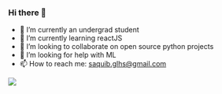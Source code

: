 ### Hi there 👋

<!--
**saquib9/saquib9** is a ✨ _special_ ✨ repository because its `README.md` (this file) appears on your GitHub profile.

Here are some ideas to get you started:

- 🔭 I’m currently an undergrad student 
- 🌱 I’m currently learning nodeJS
- 👯 I’m looking to collaborate on python projects
- 🤔 I’m looking for help with ML
- 📫 How to reach me: saquib.glhs@gmail.com
-->

- 🔭 I’m currently an undergrad student 
- 🌱 I’m currently learning reactJS
- 👯 I’m looking to collaborate on open source python projects
- 🤔 I’m looking for help with ML
- 📫 How to reach me: saquib.glhs@gmail.com



<img src="https://github-readme-stats.vercel.app/api?username=saquib9&&show_icons=true&title_color=ffffff&icon_color=bb2acf&text_color=daf7dc&bg_color=151515">
